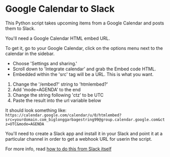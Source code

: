 # Google Calendar to Slack

This Python script takes upcoming items from a Google Calendar and posts them to Slack.

You'll need a Google Calendar HTML embed URL.

To get it, go to your Google Calendar, click on the options menu next to the calendar in the sidebar. 

* Choose 'Settings and sharing.'
* Scroll down to 'Integrate calendar' and grab the Embed code HTML.
* Embedded within the 'src' tag will be a URL. This is what you want.

1. Change the '/embed?' string to 'htmlembed?'
2. Add 'mode=AGENDA' to the end
3. Change the string following 'ctz' to be UTC
4. Paste the result into the url variable below

It should look something like:
`https://calendar.google.com/calendar/u/0/htmlembed?src=yourdomain.com_biglonggarbagestring99@group.calendar.google.com&ctz=UTC&mode=AGENDA`

You'll need to create a Slack app and install it in your Slack and point it at a particular channel in order to get a webhook URL for userin the script.

For more info, read [how to do this from Slack itself](https://api.slack.com/messaging/webhooks)

